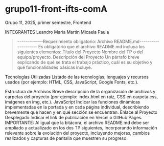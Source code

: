 # grupo11-front-ifts-comA

Grupo 11, 2025, primer semestre, Frontend

INTEGRANTES
Leandro
Maria
Martin
Micaela
Paula



>-------------Requerimiento obligatorio: Archivo README.md--------------------
Es obligatorio que el archivo README.md incluya los siguientes elementos:
Título del Proyecto
Nombre del TP o del equipo/proyecto.
Descripción del Proyecto
Un párrafo breve explicando de qué se trata el trabajo práctico, cuál es su objetivo y qué
funcionalidades básicas incluye.

Tecnologías Utilizadas
Listado de las tecnologías, lenguajes y recursos usados (por ejemplo: HTML, CSS, JavaScript,
Google Fonts, etc.).

Estructura de Archivos
Breve descripción de la organización de archivos y carpetas del proyecto (por ejemplo:
index.html en raíz, CSS en carpeta css, imágenes en img, etc.).
JavaScript
Indicar las funciones dinámicas implementadas en la portada y en cada página individual,
describiendo brevemente qué hacen y en qué sección se encuentran.
Enlace al Proyecto Desplegado
Indicar el link de publicación en Vercel o GitHub Pages.
IMPORTANTE: Al igual que la bitácora, el archivo README.md debe ser ampliado y actualizado
en los dos TP siguientes, incorporando información relevante sobre la evolución del proyecto,
incluyendo mejoras, cambios realizados y capturas de pantalla que muestren su progreso.